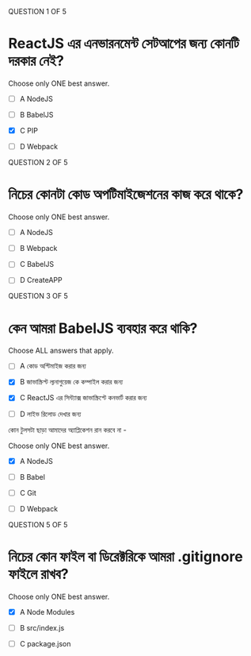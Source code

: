 QUESTION 1 OF 5
# ReactJS এর এনভারনমেন্ট সেটআপের জন্য কোনটি দরকার নেই? 

Choose only ONE best answer.
- [ ] A
NodeJS

- [ ] B
BabelJS

- [x] C
PIP

- [ ] D
Webpack


QUESTION 2 OF 5
# নিচের কোনটা কোড অপটিমাইজেশনের কাজ করে থাকে? 

Choose only ONE best answer.

- [ ] A
NodeJS 

- [ ] B
Webpack

- [ ] C
BabelJS

- [ ] D
CreateAPP

QUESTION 3 OF 5
# কেন আমরা BabelJS ব্যবহার করে থাকি? 

Choose ALL answers that apply.

- [ ] A
কোড অপ্টিমাইজ করার জন্য 

- [x] B
জাভাস্ক্রিপ্ট ল্যনাগুয়েজ কে কম্পাইল করার জন্য 

- [x] C
ReactJS এর সিন্ট্যাক্স জাভাস্ক্রিপ্টে কনভার্ট করার জন্য 

- [ ] D
লাইভ রিলোড দেখার জন্য

কোন টুলসটা ছাড়া আমাদের অ্যাপ্লিকেশন রান করবে না - 

Choose only ONE best answer.

- [x] A
NodeJS

- [ ] B
Babel

- [ ] C
Git

- [ ] D
Webpack

QUESTION 5 OF 5
# নিচের কোন ফাইল বা ডিরেক্টরিকে আমরা .gitignore ফাইলে রাখব? 

Choose only ONE best answer.

- [x] A
Node Modules

- [ ] B
src/index.js

- [ ] C
package.json
